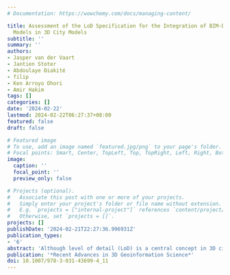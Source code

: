 ```yaml
---
# Documentation: https://wowchemy.com/docs/managing-content/

title: Assessment of the LoD Specification for the Integration of BIM-Derived Building
  Models in 3D City Models
subtitle: ''
summary: ''
authors:
- Jasper van der Vaart
- Jantien Stoter
- Abdoulaye Diakité
- filip
- Ken Arroyo Ohori
- Amir Hakim
tags: []
categories: []
date: '2024-02-22'
lastmod: 2024-02-22T06:27:37+08:00
featured: false
draft: false

# Featured image
# To use, add an image named `featured.jpg/png` to your page's folder.
# Focal points: Smart, Center, TopLeft, Top, TopRight, Left, Right, BottomLeft, Bottom, BottomRight.
image:
  caption: ''
  focal_point: ''
  preview_only: false

# Projects (optional).
#   Associate this post with one or more of your projects.
#   Simply enter your project's folder or file name without extension.
#   E.g. `projects = ["internal-project"]` references `content/project/deep-learning/index.md`.
#   Otherwise, set `projects = []`.
projects: []
publishDate: '2024-02-21T22:27:36.996931Z'
publication_types:
- '6'
abstract: 'Although level of detail (LoD) is a central concept in 3D city modelling, specifying different LoDs in an unambiguous manner is not straightforward. To resolve this, a set of frameworks have been developed. This paper evaluates the suitability of the LoD framework of (Biljecki et al. 2016) for 3D building models that have been generated directly from BIM models. The output of two BIM shell extractors are tested on how well they can be defined by the framework. It was found that although BIM-derived models can be specified by the framework to a certain degree, the framework is not fully capable to also specify lower quality models and to support all the output that may come from BIM shell extractors. This can be resolved by either addressing issues in the shell extractors’ output or in the framework itself. The results of this research can be used to improve the LoD framework and to adjust the shell extractors output to better comply with unambiguous definitions of building models at different LoDs and could be a first step to standardise the conversion of BIM models at different LoDs to be used in urban applications.'
publication: '*Recent Advances in 3D Geoinformation Science*'
doi: 10.1007/978-3-031-43699-4_11
---
```

